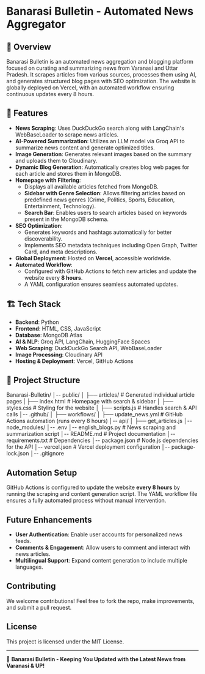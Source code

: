 # Banarasi Bulletin - Automated News Aggregator

## 📰 Overview
Banarasi Bulletin is an automated news aggregation and blogging platform focused on curating and summarizing news from Varanasi and Uttar Pradesh. It scrapes articles from various sources, processes them using AI, and generates structured blog pages with SEO optimization. The website is globally deployed on Vercel, with an automated workflow ensuring continuous updates every 8 hours.

## 🚀 Features
- **News Scraping**: Uses DuckDuckGo search along with LangChain's WebBaseLoader to scrape news articles.
- **AI-Powered Summarization**: Utilizes an LLM model via Groq API to summarize news content and generate optimized titles.
- **Image Generation**: Generates relevant images based on the summary and uploads them to Cloudinary.
- **Dynamic Blog Generation**: Automatically creates blog web pages for each article and stores them in MongoDB.
- **Homepage with Filtering**:
  - Displays all available articles fetched from MongoDB.
  - **Sidebar with Genre Selection**: Allows filtering articles based on predefined news genres (Crime, Politics, Sports, Education, Entertainment, Technology).
  - **Search Bar**: Enables users to search articles based on keywords present in the MongoDB schema.
- **SEO Optimization**:
  - Generates keywords and hashtags automatically for better discoverability.
  - Implements SEO metadata techniques including Open Graph, Twitter Card, and meta descriptions.
- **Global Deployment**: Hosted on **Vercel**, accessible worldwide.
- **Automated Workflow**:
  - Configured with GitHub Actions to fetch new articles and update the website every **8 hours**.
  - A YAML configuration ensures seamless automated updates.

## 🏗️ Tech Stack
- **Backend**: Python
- **Frontend**: HTML, CSS, JavaScript
- **Database**: MongoDB Atlas
- **AI & NLP**: Groq API, LangChain, HuggingFace Spaces
- **Web Scraping**: DuckDuckGo Search API, WebBaseLoader
- **Image Processing**: Cloudinary API
- **Hosting & Deployment**: Vercel, GitHub Actions

## 📂 Project Structure

Banarasi-Bulletin/
│-- public/
│   ├── articles/  # Generated individual article pages
|   ├── index.html  # Homepage with search & sidebar
│   ├── styles.css  # Styling for the website
│   ├── scripts.js  # Handles search & API calls
│-- .github/
│   ├── workflows/
│       ├── update_news.yml  # GitHub Actions automation (runs every 8 hours)
│-- api/
│   ├── get_articles.js
│-- node_modules/
│-- .env
│-- english_blogs.py  # News scraping and summarization script
│-- README.md  # Project documentation
│-- requirements.txt  # Dependencies
│-- package.json  # Node.js dependencies for the API
│-- vercel.json  # Vercel deployment configuration
│-- package-lock.json
│-- .gitignore

## Automation Setup
GitHub Actions is configured to update the website **every 8 hours** by running the scraping and content generation script. The YAML workflow file ensures a fully automated process without manual intervention.

## Future Enhancements
- **User Authentication**: Enable user accounts for personalized news feeds.
- **Comments & Engagement**: Allow users to comment and interact with news articles.
- **Multilingual Support**: Expand content generation to include multiple languages.

## Contributing
We welcome contributions! Feel free to fork the repo, make improvements, and submit a pull request.

## License
This project is licensed under the MIT License.

---
🚀 **Banarasi Bulletin - Keeping You Updated with the Latest News from Varanasi & UP!**

